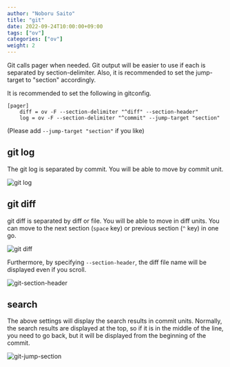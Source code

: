 ```yaml
---
author: "Noboru Saito"
title: "git"
date: 2022-09-24T10:00:00+09:00
tags: ["ov"]
categories: ["ov"]
weight: 2
---
```


Git calls pager when needed.
Git output will be easier to use if each is separated by section-delimiter.
Also, it is recommended to set the jump-target to "section" accordingly.

It is recommended to set the following in gitconfig.

```config
[pager]
    diff = ov -F --section-delimiter "^diff" --section-header"
    log = ov -F --section-delimiter "^commit" --jump-target "section"
```

(Please add `--jump-target "section"` if you like)

## git log

The git log is separated by commit.
You will be able to move by commit unit.

![git log](/ov/git-log.gif)

## git diff

git diff is separated by diff or file.
You will be able to move in diff units.
You can move to the next section (`space` key) or previous section (`^` key) in one go.

![git diff](/ov/git-diff.gif)

Furthermore, by specifying `--section-header`, the diff file name will be displayed even if you scroll.

![git-section-header](/ov/git-section-header.gif)

## search

The above settings will display the search results in commit units.
Normally, the search results are displayed at the top, so if it is in the middle of the line, you need to go back, but it will be displayed from the beginning of the commit.

![git-jump-section](/blog/ov-jump-section.gif)
